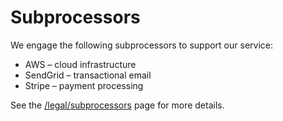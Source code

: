 # Subprocessors

We engage the following subprocessors to support our service:

- AWS – cloud infrastructure
- SendGrid – transactional email
- Stripe – payment processing

See the [/legal/subprocessors](/legal/subprocessors) page for more details.
